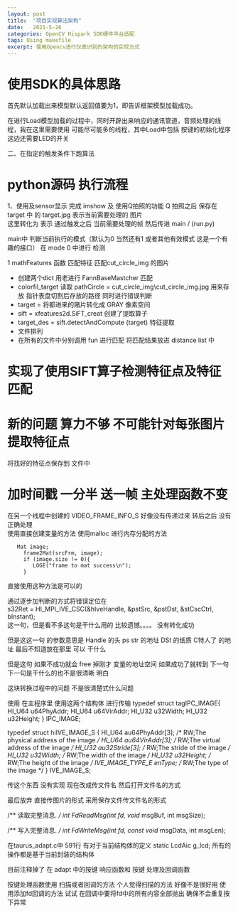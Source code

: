 ```yaml
---
layout: post
title:  "项目实现算法架构"
date:   2021-5-26
categories: OpenCV Hispark SDK硬件平台适配
tags: Using makefile
excerpt: 使用Opencv进行仪表识别的架构的实现方式
--- 
```

# 使用SDK的具体思路  
首先默认加载出来模型默认返回值要为1，即告诉框架模型加载成功。

在进行Load模型加载的过程中，同时开辟出来响应的通讯管道，音频处理的线程，我在这里需要使用  可能尽可能多的线程，其中Load中包括 按键的初始化程序  这边还需要LED的开关



二、在指定的触发条件下跑算法




# python源码 执行流程
1、使用及sensor显示   完成 imshow 及  使用Q拍照的功能  Q 拍照之后 保存在  target 中  的 target.jpg 表示当前需要处理的 图片    
这里转化为  表示 通过触发之后 当前需要处理的帧  然后传进 main / (run.py)


main中 判断当前执行的模式（默认为0  当然还有1   或者其他有效模式  这是一个有趣的接口）  在  mode 0  中进行 检测 


1 mathFeatures 函数 匹配特征  匹配cut_circle_img 的图片
- 创建两个dict 用老进行 FannBaseMastcher 匹配 
- colorfil_target 读取 pathCircle = cut_circle_img\\cut_circle_img.jpg 用来存放 指针表盘切割后存放的路径  同时进行错误判断
- target = 将都进来的赌片转化成 GRAY 像素空间
- sift = xfeatures2d.SiFT_creat  创建了提取算子
- target_des = sift.detectAndCompute (target)   特征提取   
- 文件排列 
- 在所有的文件中分别调用 fun 进行匹配 将匹配结果放进 distance list 中


# 实现了使用SIFT算子检测特征点及特征匹配



# 新的问题 算力不够  不可能针对每张图片提取特征点
将找好的特征点保存到 文件中



# 加时间戳  一分半 送一帧   主处理函数不变  
在另一个线程中创建的 VIDEO_FRAME_INFO_S 好像没有传递过来 转后之后 没有正确处理  
使用直接创建变量的方法 
使用malloc 进行内存分配的方法   
```
   Mat image;
     frame2Mat(srcFrm, image);
     if (image.size != 0){
        LOGE("frame to mat success\n");
     }
```
直接使用这种方法是可以的

通过逐步加判断的方式将错误定位在  
s32Ret = HI_MPI_IVE_CSC(&hIveHandle, &pstSrc, &pstDst, &stCscCtrl, bInstant);  
这一句，但是看不多这句是干什么用的    比较遗憾。。。。    没有转化成功

但是这这一句 的参数意思是   Handle 的头   ps str 的地址   DSt 的纸质  C特人了
的地址   最后不知道放在那里  可以 干什么


 但是这句 如果不成功就会 free 掉刚才 变量的地址空间  如果成功了就转到 下一句  下一句是干什么的也不是很清晰 明白  


 这块转换过程中的问题  不是很清楚式什么问题  

使用  在主程序里    使用这两个结构体  进行传输 
typedef struct tagIPC_IMAGE{
    HI_U64 u64PhyAddr;
    HI_U64 u64VirAddr;
    HI_U32 u32Width;
    HI_U32 u32Height;
} IPC_IMAGE;

typedef struct hiIVE_IMAGE_S {
    HI_U64 au64PhyAddr[3];   /* RW;The physical address of the image */
    HI_U64 au64VirAddr[3];   /* RW;The virtual address of the image */
    HI_U32 au32Stride[3];    /* RW;The stride of the image */
    HI_U32 u32Width;         /* RW;The width of the image */
    HI_U32 u32Height;        /* RW;The height of the image */
    IVE_IMAGE_TYPE_E enType; /* RW;The type of the image */
} IVE_IMAGE_S;


 传这个东西 没有实现 现在改成传文件名  然后打开文件名的方式



最后放弃 直接传图片的形式  采用保存文件传文件名的形式

/**
    读取完整消息.
*/
int FdReadMsg(int fd, void* msgBuf, int msgSize);

/**
    写入完整消息.
*/
int FdWriteMsg(int fd, const void* msgData, int msgLen);




在taurus_adapt.c中  591行 有对于当前结构体的定义   static LcdAic g_lcd; 所有的操作都是基于当前封装的结构体


目前注释掉了  在 adapt 中的按键 响应函数和 按键  处理及回调函数


按键处理函数使用 扫描或者回调的方法   个人觉得扫描的方法 好像不是很好用 使用添加fd回调的方法 试试
在回调中要将fd中的所有内容全部抛出   确保不会重复按下异常
